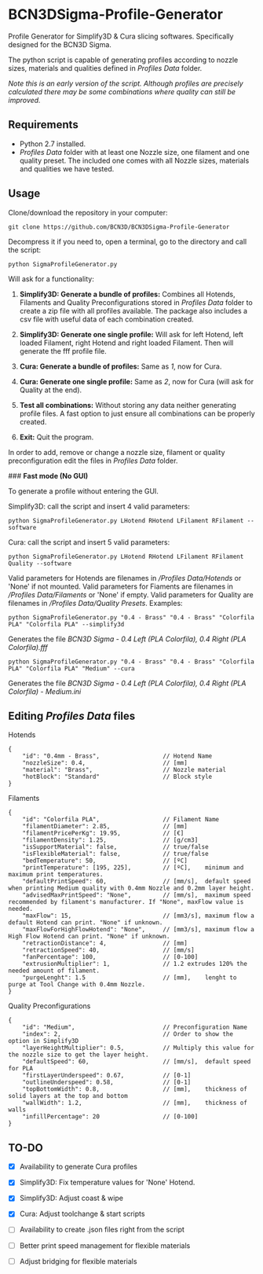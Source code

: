 # BCN3DSigma-Profile-Generator
Profile Generator for Simplify3D & Cura slicing softwares. Specifically designed for the BCN3D Sigma.

The python script is capable of generating profiles according to nozzle sizes, materials and qualities defined in *Profiles Data* folder.

*Note this is an early version of the script. Although profiles are precisely calculated there may be some combinations where quality can still be improved.*

## Requirements

- Python 2.7 installed.
- *Profiles Data* folder with at least one Nozzle size, one filament and one quality preset. The included one comes with all Nozzle sizes, materials and qualities we have tested.

## Usage

Clone/download the repository in your computer:

`git clone https://github.com/BCN3D/BCN3DSigma-Profile-Generator`

Decompress it if you need to, open a terminal, go to the directory and call the script: 

`python SigmaProfileGenerator.py`

Will ask for a functionality:

1. **Simplify3D: Generate a bundle of profiles:** Combines all Hotends, Filaments and Quality Preconfigurations stored in *Profiles Data* folder to create a  zip file with all profiles available. The package also includes a csv file with useful data of each combination created.

2. **Simplify3D: Generate one single profile:** Will ask for left Hotend, left loaded Filament, right Hotend and right loaded Filament. Then will generate the fff profile file.

3. **Cura: Generate a bundle of profiles:** Same as *1*, now for Cura.

4. **Cura: Generate one single profile:** Same as *2*, now for Cura (will ask for Quality at the end).

5. **Test all combinations:** Without storing any data neither generating profile files. A fast option to just ensure all combinations can be properly created.

6. **Exit:** Quit the program.

In order to add, remove or change a nozzle size, filament or quality preconfiguration edit the files in *Profiles Data* folder.

### **Fast mode (No GUI)**

To generate a profile without entering the GUI. 

Simplify3D: call the script and insert 4 valid parameters:

`python SigmaProfileGenerator.py LHotend RHotend LFilament RFilament --software`

Cura: call the script and insert 5 valid parameters:

`python SigmaProfileGenerator.py LHotend RHotend LFilament RFilament Quality --software`

Valid parameters for Hotends are filenames in */Profiles Data/Hotends* or 'None' if not mounted. Valid parameters for Fiaments are filenames in */Profiles Data/Filaments* or 'None' if empty. Valid parameters for Quality are filenames in */Profiles Data/Quality Presets*. Examples: 

`python SigmaProfileGenerator.py "0.4 - Brass" "0.4 - Brass" "Colorfila PLA" "Colorfila PLA" --simplify3d`

Generates the file *BCN3D Sigma - 0.4 Left (PLA Colorfila), 0.4 Right (PLA Colorfila).fff*

`python SigmaProfileGenerator.py "0.4 - Brass" "0.4 - Brass" "Colorfila PLA" "Colorfila PLA" "Medium" --cura`

Generates the file *BCN3D Sigma - 0.4 Left (PLA Colorfila), 0.4 Right (PLA Colorfila) - Medium.ini*


## Editing *Profiles Data* files

Hotends
```json5
{
    "id": "0.4mm - Brass", 					// Hotend Name
    "nozzleSize": 0.4,						// [mm]
    "material": "Brass",					// Nozzle material
    "hotBlock": "Standard"					// Block style
} 
```

Filaments
```json5
{
    "id": "Colorfila PLA",					// Filament Name
    "filamentDiameter": 2.85,				// [mm]
    "filamentPricePerKg": 19.95,			// [€]
    "filamentDensity": 1.25,				// [g/cm3]
    "isSupportMaterial": false,				// true/false
    "isFlexibleMaterial": false,			// true/false
    "bedTemperature": 50,					// [ºC]
    "printTemperature": [195, 225],			// [ºC],    minimum and maximum print temperatures.
    "defaultPrintSpeed": 60,				// [mm/s],  default speed when printing Medium quality with 0.4mm Nozzle and 0.2mm layer height.
    "advisedMaxPrintSpeed": "None",			// [mm/s],  maximum speed recommended by filament's manufacturer. If "None", maxFlow value is needed.
    "maxFlow": 15,							// [mm3/s], maximum flow a default Hotend can print. "None" if unknown.
    "maxFlowForHighFlowHotend": "None",	    // [mm3/s], maximum flow a High Flow Hotend can print. "None" if unknown.
    "retractionDistance": 4,				// [mm]
    "retractionSpeed": 40,					// [mm/s]
    "fanPercentage": 100,					// [0-100]
    "extrusionMultiplier": 1,				// 1.2 extrudes 120% the needed amount of filament.
    "purgeLenght": 1.5 						// [mm],    lenght to purge at Tool Change with 0.4mm Nozzle.
}
```

Quality Preconfigurations
```json5
{
    "id": "Medium",							// Preconfiguration Name
    "index": 2,								// Order to show the option in Simplify3D
    "layerHeightMultiplier": 0.5,			// Multiply this value for the nozzle size to get the layer height.
    "defaultSpeed": 60,						// [mm/s],  default speed for PLA
    "firstLayerUnderspeed": 0.67,			// [0-1]
    "outlineUnderspeed": 0.58,				// [0-1]
    "topBottomWidth": 0.8,					// [mm],    thickness of solid layers at the top and bottom
    "wallWidth": 1.2,						// [mm],    thickness of walls
    "infillPercentage": 20					// [0-100]
}
```

## TO-DO

- [x] Availability to generate Cura profiles
- [x] Simplify3D: Fix temperature values for 'None' Hotend.
- [x] Simplify3D: Adjust coast & wipe
- [x] Cura: Adjust toolchange & start scripts
- [ ] Availability to create .json files right from the script
- [ ] Better print speed management for flexible materials
- [ ] Adjust bridging for flexible materials
 